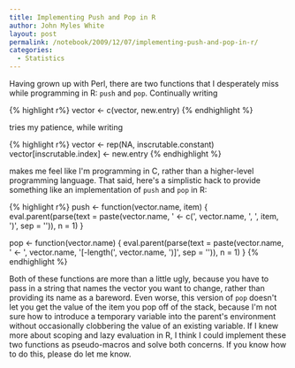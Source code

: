 ```yaml
---
title: Implementing Push and Pop in R
author: John Myles White
layout: post
permalink: /notebook/2009/12/07/implementing-push-and-pop-in-r/
categories:
  - Statistics
---
```


Having grown up with Perl, there are two functions that I desperately miss while programming in R: `push` and `pop`. Continually writing

{% highlight r%}
vector <- c(vector, new.entry)
{% endhighlight %}

tries my patience, while writing

{% highlight r%}
vector <- rep(NA, inscrutable.constant)
vector[inscrutable.index] <- new.entry
{% endhighlight %}

makes me feel like I'm programming in C, rather than a higher-level programming language. That said, here's a simplistic hack to provide something like an implementation of `push` and `pop` in R:

{% highlight r%}
push <- function(vector.name, item)
{
  eval.parent(parse(text = paste(vector.name, ' <- c(', vector.name, ', ', item, ')',
                                 sep = '')),
              n = 1)
}

pop <- function(vector.name)
{
  eval.parent(parse(text = paste(vector.name, ' <- ', 
                                 vector.name, '[-length(', vector.name, ')]',
                                 sep = '')),
              n = 1)
}
{% endhighlight %}

Both of these functions are more than a little ugly, because you have to pass in a string that names the vector you want to change, rather than providing its name as a bareword. Even worse, this version of `pop` doesn't let you get the value of the item you pop off of the stack, because I'm not sure how to introduce a temporary variable into the parent's environment without occasionally clobbering the value of an existing variable. If I knew more about scoping and lazy evaluation in R, I think I could implement these two functions as pseudo-macros and solve both concerns. If you know how to do this, please do let me know.
